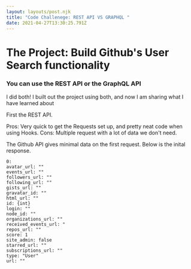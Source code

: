 ```yaml
---
layout: layouts/post.njk
title: "Code Challenege: REST API VS GRAPHQL "
date: 2021-04-27T13:30:25.791Z
---
```

# The Project: Build Github's User Search functionality

### You can use the REST API or the GraphQL API

I did both! I built out the project using both, and now I am sharing what I have learned about   


First the REST API. 

Pros: Very quick to get the Requests set up, and pretty neat code when using Hooks. 
Cons: Multiple request with a lot of data we don't need. 

The Github API gives minimal data on the first request. Below is the inital 
response.

```object 
0:
avatar_url: "" 
events_url: ""
followers_url: ""
following_url: ""
gists_url: ""
gravatar_id: ""
html_url: ""
id: {int}
login: ""
node_id: ""
organizations_url: ""
received_events_url: "
repos_url: ""
score: 1
site_admin: false
starred_url: ""
subscriptions_url: ""
type: "User"
url: ""
```






